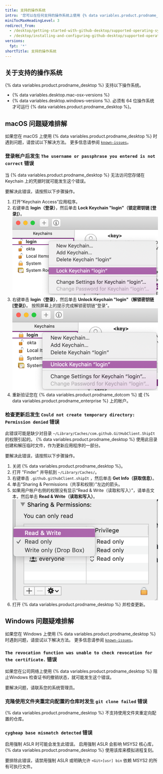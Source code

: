 ```yaml
---
title: 支持的操作系统
intro: '您可以在任何支持的操作系统上使用 {% data variables.product.prodname_desktop %}。'
miniTocMaxHeadingLevel: 3
redirect_from:
  - /desktop/getting-started-with-github-desktop/supported-operating-systems
  - /desktop/installing-and-configuring-github-desktop/supported-operating-systems
versions:
  fpt: '*'
shortTitle: 支持的操作系统
---
```


## 关于支持的操作系统

{% data variables.product.prodname_desktop %} 支持以下操作系统。
- {% data variables.desktop.mac-osx-versions %}
- {% data variables.desktop.windows-versions %}. 必须有 64 位操作系统才可运行 {% data variables.product.prodname_desktop %}。

## macOS 问题疑难排解
如果您在 macOS 上使用 {% data variables.product.prodname_desktop %} 时遇到问题，请尝试以下解决方法。 更多信息请参阅 [`known-issues`](https://github.com/desktop/desktop/blob/development/docs/known-issues.md)。

### 登录帐户后发生 `The username or passphrase you entered is not correct` 错误

当 {% data variables.product.prodname_desktop %} 无法访问您存储在 Keychain 上的凭据时就可能发生这个错误。

要解决此错误，请按照以下步骤操作。

1. 打开“Keychain Access”应用程序。
2. 右键单击 **login（登录）**，然后单击 **Lock Keychain "login"（锁定密钥链 [登录]）**。 !["锁定密钥链 "登录" 选项](/assets/images/help/desktop/mac-lock-keychain.png)
3. 右键单击 **login（登录）**，然后单击 **Unlock Keychain "login"（解锁密钥链 [登录]）**。 按照屏幕上的提示完成解锁密钥链“登录”。 !["解锁密钥链 "登录" 选项](/assets/images/help/desktop/mac-unlock-keychain.png)
4. 重新验证您在 {% data variables.product.prodname_dotcom %} 或 {% data variables.product.prodname_enterprise %} 上的帐户。

### 检查更新后发生 `Could not create temporary directory: Permission denied` 错误

此错误可能是缺少对目录 `~/Library/Caches/com.github.GitHubClient.ShipIt` 的权限引起的。 {% data variables.product.prodname_desktop %} 使用此目录创建和解压临时文件，作为更新应用程序的一部分。

要解决此错误，请按照以下步骤操作。

1. 关闭 {% data variables.product.prodname_desktop %}。
2. 打开 "Finder" 并导航到 `~/Library/Caches/`。
3. 右键单击 `.github.githubClient.shipIt` ，然后单击 **Get Info（获取信息）**。
4. 单击“Sharing & Permissions（共享和权限）”左边的箭头。
5. 如果用户帐户右侧的权限没有显示“Read & Write（读取和写入）”，请单击文本，然后单击 **Read & Write（读取和写入）**。 !["共享和权限"选项](/assets/images/help/desktop/mac-adjust-permissions.png)
6. 打开 {% data variables.product.prodname_desktop %} 并检查更新。

## Windows 问题疑难排解
如果您在 Windows 上使用 {% data variables.product.prodname_desktop %} 时遇到问题，请尝试以下解决方法。 更多信息请参阅 [`known-issues`](https://github.com/desktop/desktop/blob/development/docs/known-issues.md)。

### `The revocation function was unable to check revocation for the certificate.` 错误

如果您在公司网络上使用 {% data variables.product.prodname_desktop %} 阻止Windows 检查证书的撤销状态，就可能发生这个错误。

要解决问题，请联系您的系统管理员。

### 克隆使用文件夹重定向配置的仓库时发生 `git clone failed` 错误

{% data variables.product.prodname_desktop %} 不支持使用文件夹重定向配置的仓库。

### `cygheap base mismatch detected` 错误

启用强制 ASLR 时可能会发生此错误。 启用强制 ASLR 会影响 MSYS2 核心库，{% data variables.product.prodname_desktop %} 使用该库来模拟进程复刻。

要排除此错误，请禁用强制 ASLR 或明确允许 `<Git>[usr] bin` 依赖 MSYS2 的所有可执行文件。
